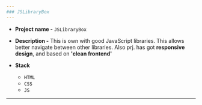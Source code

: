 ```yaml
---
### JSLibraryBox
---
```



+ **Project name -** `JSLibraryBox`

+ **Description -** This is own with good JavaScript libraries. This allows better navigate between other libraries. Also prj. has got **responsive design**, and based on **'clean frontend'**


+ **Stack**
   - `HTML`
   - `CSS`
   - `JS`

---
